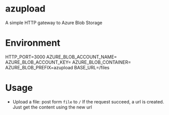 # azupload
A simple HTTP gateway to Azure Blob Storage


# Environment
HTTP_PORT=3000
AZURE_BLOB_ACCOUNT_NAME=
AZURE_BLOB_ACCOUNT_KEY=
AZURE_BLOB_CONTAINER=
AZURE_BLOB_PREFIX=azupload
BASE_URL=/files

# Usage
- Upload a file: post form `file` to `/` 
If the request succeed, a url is created.
Just get the content using the new url

